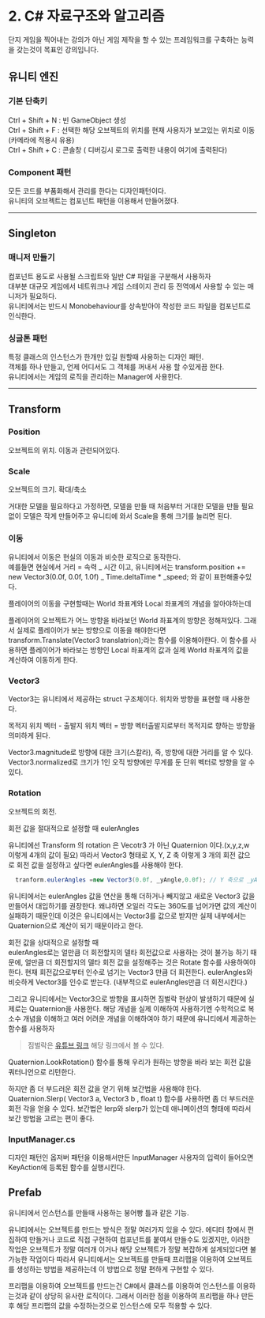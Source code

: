 # 2. C# 자료구조와 알고리즘

단지 게임을 찍어내는 강의가 아닌 게임 제작을 할 수 있는 프레임워크를 구축하는 능력을 갖는것이 목표인 강의입니다.

## 유니티 엔진

### 기본 단축키

Ctrl + Shift + N : 빈 GameObject 생성  
Ctrl + Shift + F : 선택한 해당 오브젝트의 위치를 현재 사용자가 보고있는 위치로 이동 (카메라에 적용시 유용)  
Ctrl + Shift + C : 콘솔창 ( 디버깅시 로그로 출력한 내용이 여기에 출력된다)

### Component 패턴

모든 코드를 부품화해서 관리를 한다는 디자인패턴이다.  
유니티의 오브젝트는 컴포넌트 패턴을 이용해서 만들어졌다.

---

## Singleton

### 매니저 만들기

컴포넌트 용도로 사용될 스크립트와 일반 C# 파일을 구분해서 사용하자  
대부분 대규모 게임에서 네트워크나 게임 스테이지 관리 등 전역에서 사용할 수 있는 매니저가 필요하다.  
유니티에서는 반드시 Monobehaviour를 상속받아야 작성한 코드 파일을 컴포넌트로 인식한다.

### 싱글톤 패턴

특정 클래스의 인스턴스가 한개만 있길 원할때 사용하는 디자인 패턴.  
객체를 하나 만들고, 언제 어디서도 그 객체를 꺼내서 사용 할 수있게끔 한다.  
유니티에서는 게임의 로직을 관리하는 Manager에 사용한다.

---

## Transform

### Position

오브젝트의 위치. 이동과 관련되어있다.

### Scale

오브젝트의 크기. 확대/축소

거대한 모델을 필요하다고 가정하면, 모델을 만들 때 처음부터 거대한 모델을 만들 필요 없이 모델은 작게 만들어주고 유니티에 와서 Scale을 통해 크기를 늘리면 된다.

### 이동

유니티에서 이동은 현실의 이동과 비슷한 로직으로 동작한다.  
예를들면 현실에서 거리 = 속력 _ 시간 이고, 유니티에서는 transform.position += new Vector3(0.0f, 0.0f, 1.0f) _ Time.deltaTime \* \_speed; 와 같이 표현해줄수있다.

플레이어의 이동을 구현할때는 World 좌표계와 Local 좌표계의 개념을 알아야하는데

플레이어의 오브젝트가 어느 방향을 바라보던 World 좌표계의 방향은 정해져있다. 그래서 실제로 플레이어가 보는 방향으로 이동을 해야한다면 transform.Translate(Vector3 translatrion);라는 함수를 이용해야한다. 이 함수를 사용하면 플레이어가 바라보는 방향인 Local 좌표계의 값과 실제 World 좌표계의 값을 계산하여 이동하게 한다.

### Vector3

Vector3는 유니티에서 제공하는 struct 구조체이다. 위치와 방향을 표현할 때 사용한다.

목적지 위치 벡터 - 출발지 위치 벡터 = 방향 벡터출발지로부터 목적지로 향하는 방향을 의미하게 된다.

Vector3.magnitude로 방향에 대한 크기(스칼라), 즉, 방향에 대한 거리를 알 수 있다.
Vector3.normalized로 크기가 1인 오직 방향에만 무게를 둔 단위 벡터로 방향을 알 수 있다.

### Rotation

오브젝트의 회전.

회전 값을 절대적으로 설정할 때 eulerAngles

유니티에선 Transform 의 rotation 은 Vecotr3 가 아닌 Quaternion 이다.(x,y,z,w 이렇게 4개의 값이 필요) 따라서 Vector3 형태로 X, Y, Z 축 이렇게 3 개의 회전 값으로 회전 값을 설정하고 싶다면 eulerAngles를 사용해야 한다.

```C#
  tranform.eulerAngles =new Vector3(0.0f, _yAngle,0.0f); // Y 축으로 _yAngle 각도 만큼 회전.
```

유니티에서는 eulerAngles 값을 연산을 통해 더하거나 빼지않고 새로운 Vector3 값을 만들어서 대입하기를 권장한다.
왜냐하면 오일러 각도는 360도를 넘어가면 값의 계산이 실패하기 때문인데 이것은 유니티에서는 Vector3를 값으로 받지만 실제 내부에서는 Quaternion으로 계산이 되기 때문이라고 한다.

회전 값을 상대적으로 설정할 때  
eulerAngles로는 얼만큼 더 회전할지의 델타 회전값으로 사용하는 것이 불가능 하기 때문에, 얼만큼 더 회전할지의 델타 회전 값을 설정해주는 것은 Rotate 함수를 사용하여야 한다. 현재 회전값으로부터 인수로 넘기는 Vector3 만큼 더 회전한다. eulerAngles와 비슷하게 Vector3를 인수로 받는다. (내부적으로 eulerAngles만큼 더 회전시킨다.)

그리고 유니티에서는 Vector3으로 방향을 표시하면 짐벌락 현상이 발생하기 때문에 실제로는 Quaternion을 사용한다.
해당 개념을 실제 이해하여 사용하기엔 수학적으로 복소수 개념을 이해하고 여러 어려운 개념을 이해하여야 하기 때문에 유니티에서 제공하는 함수를 사용하자

> 짐벌락은 [유튜브 링크](https://www.youtube.com/watch?v=zc8b2Jo7mno) 해당 링크에서 볼 수 있다.

Quaternion.LookRotation() 함수를 통해 우리가 원하는 방향을 바라 보는 회전 값을 쿼터니언으로 리턴한다.

하지만 좀 더 부드러운 회전 값을 얻기 위해 보간법을 사용해야 한다.  
Quaternion.Slerp( Vector3 a, Vector3 b , float t) 함수를 사용하면 좀 더 부드러운 회전 각을 얻을 수 있다.
보간법은 lerp와 slerp가 있는데 애니메이션의 형태에 따라서 보간 방법을 고르는 편이 좋다.

### InputManager.cs

디자인 패턴인 옵저버 패턴을 이용해서만든 InputManager 사용자의 입력이 들어오면 KeyAction에 등록된 함수를 실행시킨다.

## Prefab

유니티에서 인스턴스를 만들때 사용하는 붕어빵 틀과 같은 기능.

유니티에서는 오브젝트를 만드는 방식은 정말 여러가지 있을 수 있다. 에디터 창에서 편집하여 만들거나 코드로 직접 구현하여 컴포넌트를 붙여서 만들수도 있겠지만, 이러한 작업은 오브젝트가 정말 여러개 이거나 해당 오브젝트가 정말 복잡하게 설계되있다면 불가능한 작업이다 따라서 유니티에서는 오브젝트를 만들때 프리팹을 이용하여 오브젝트를 생성하는 방법을 제공하는데 이 방법으로 정말 편하게 구현할 수 있다.

프리팹을 이용하여 오브젝트를 만드는건 C#에서 클래스를 이용하여 인스턴스를 이용하는것과 같이 상당히 유사한 로직이다. 그래서 이러한 점을 이용하여 프리팹을 하나 만든후 해당 프리팹의 값을 수정하는것으로 인스턴스에 모두 적용할 수 있다.
